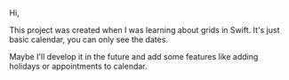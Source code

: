 Hi,

This project was created when I was learning about grids in Swift. 
It's just basic calendar, you can only see the dates. 

Maybe I'll develop it in the future and add some features like adding holidays or appointments to calendar.